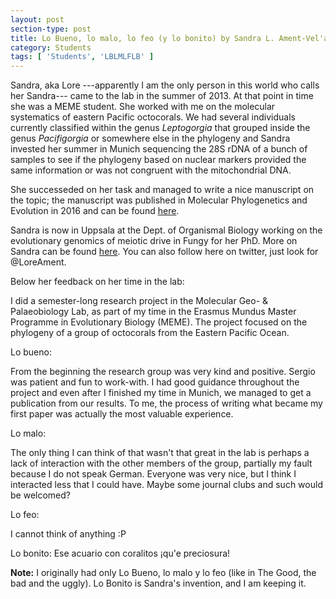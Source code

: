```yaml
---
layout: post
section-type: post
title: Lo Bueno, lo malo, lo feo (y lo bonito) by Sandra L. Ament-Vel'asquez
category: Students
tags: [ 'Students', 'LBLMLFLB' ]
---
```


Sandra, aka Lore ---apparently I am the only person in this world who calls her Sandra--- came to the lab in the summer of 2013. At that point in time she was a MEME student. She worked with me on the molecular systematics of eastern Pacific octocorals. We had several individuals currently classified within the genus *Leptogorgia* that grouped inside the genus *Pacifigorgia* or somewhere else in the phylogeny and Sandra invested her summer in Munich sequencing the 28S rDNA of a bunch of samples to see if the phylogeny based on nuclear markers provided the same information or was not congruent with the mitochondrial DNA.

She successeded on her task and managed to write a nice manuscript on the topic; the manuscript was published in Molecular Phylogenetics and Evolution in 2016 and can be found [here](http://www.sciencedirect.com/science/article/pii/S1055790316000671). 

Sandra is now in Uppsala at the Dept. of Organismal Biology working on the evolutionary genomics of meiotic drive in Fungy for her PhD. More on Sandra can be found [here](https://www.researchgate.net/profile/Sandra_Ament). You can also follow here on twitter, just look for @LoreAment.

Below her feedback on her time in the lab:


I did a semester-long research project in the Molecular Geo- & Palaeobiology Lab, as part of my time in the Erasmus Mundus Master Programme in Evolutionary Biology (MEME). The project focused on the phylogeny of a group of octocorals from the Eastern Pacific Ocean. 

Lo bueno:

From the beginning the research group was very kind and positive. Sergio was patient and fun to work-with. I had good guidance throughout the project and even after I finished my time in Munich, we managed to get a publication from our results. To me, the process of writing what became my first paper was actually the most valuable experience.  

Lo malo:

The only thing I can think of that wasn't that great in the lab is perhaps a lack of interaction with the other members of the group, partially my fault because I do not speak German. Everyone was very nice, but I think I interacted less that I could have. Maybe some journal clubs and such would be welcomed?

Lo feo:

I cannot think of anything :P

Lo bonito:
Ese acuario con coralitos ¡qu'e preciosura!

**Note:**
I originally had only Lo Bueno, lo malo y lo feo (like in The Good, the bad and the uggly). Lo Bonito is Sandra's invention, and I am keeping it.
